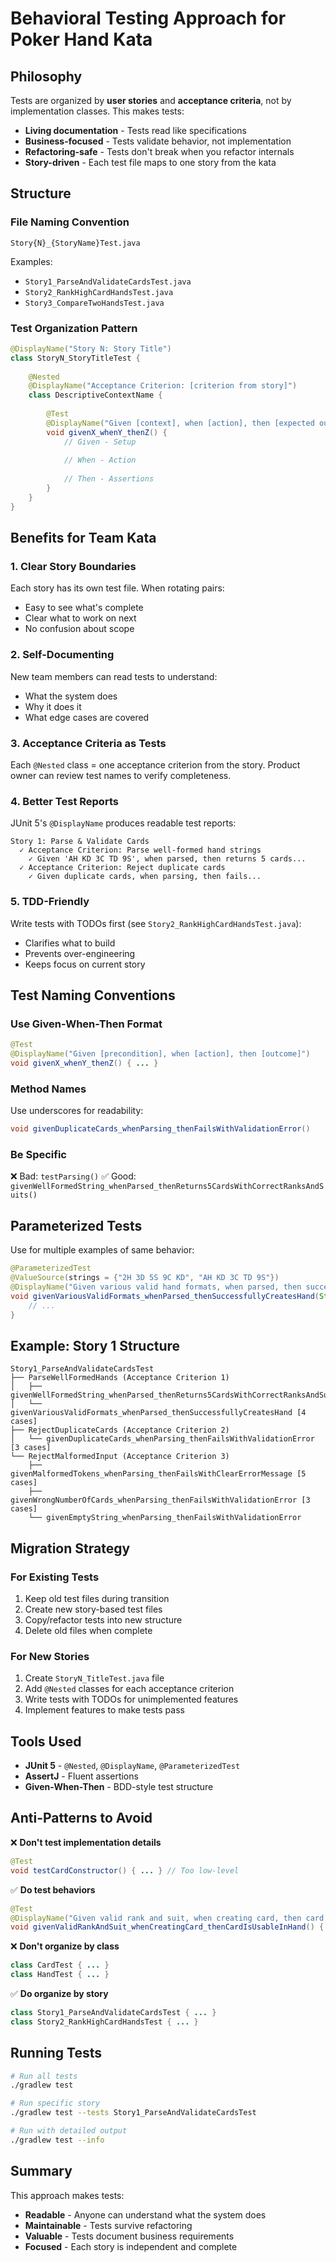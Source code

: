 # Behavioral Testing Approach for Poker Hand Kata

## Philosophy
Tests are organized by **user stories** and **acceptance criteria**, not by implementation classes. This makes tests:
- **Living documentation** - Tests read like specifications
- **Business-focused** - Tests validate behavior, not implementation
- **Refactoring-safe** - Tests don't break when you refactor internals
- **Story-driven** - Each test file maps to one story from the kata

## Structure

### File Naming Convention
```
Story{N}_{StoryName}Test.java
```
Examples:
- `Story1_ParseAndValidateCardsTest.java`
- `Story2_RankHighCardHandsTest.java`
- `Story3_CompareTwoHandsTest.java`

### Test Organization Pattern

```java
@DisplayName("Story N: Story Title")
class StoryN_StoryTitleTest {
    
    @Nested
    @DisplayName("Acceptance Criterion: [criterion from story]")
    class DescriptiveContextName {
        
        @Test
        @DisplayName("Given [context], when [action], then [expected outcome]")
        void givenX_whenY_thenZ() {
            // Given - Setup
            
            // When - Action
            
            // Then - Assertions
        }
    }
}
```

## Benefits for Team Kata

### 1. **Clear Story Boundaries**
Each story has its own test file. When rotating pairs:
- Easy to see what's complete
- Clear what to work on next
- No confusion about scope

### 2. **Self-Documenting**
New team members can read tests to understand:
- What the system does
- Why it does it
- What edge cases are covered

### 3. **Acceptance Criteria as Tests**
Each `@Nested` class = one acceptance criterion from the story.
Product owner can review test names to verify completeness.

### 4. **Better Test Reports**
JUnit 5's `@DisplayName` produces readable test reports:
```
Story 1: Parse & Validate Cards
  ✓ Acceptance Criterion: Parse well-formed hand strings
    ✓ Given 'AH KD 3C TD 9S', when parsed, then returns 5 cards...
  ✓ Acceptance Criterion: Reject duplicate cards
    ✓ Given duplicate cards, when parsing, then fails...
```

### 5. **TDD-Friendly**
Write tests with TODOs first (see `Story2_RankHighCardHandsTest.java`):
- Clarifies what to build
- Prevents over-engineering
- Keeps focus on current story

## Test Naming Conventions

### Use Given-When-Then Format
```java
@Test
@DisplayName("Given [precondition], when [action], then [outcome]")
void givenX_whenY_thenZ() { ... }
```

### Method Names
Use underscores for readability:
```java
void givenDuplicateCards_whenParsing_thenFailsWithValidationError()
```

### Be Specific
❌ Bad: `testParsing()`
✅ Good: `givenWellFormedString_whenParsed_thenReturns5CardsWithCorrectRanksAndSuits()`

## Parameterized Tests
Use for multiple examples of same behavior:
```java
@ParameterizedTest
@ValueSource(strings = {"2H 3D 5S 9C KD", "AH KD 3C TD 9S"})
@DisplayName("Given various valid hand formats, when parsed, then successfully creates hand")
void givenVariousValidFormats_whenParsed_thenSuccessfullyCreatesHand(String handString) {
    // ...
}
```

## Example: Story 1 Structure

```
Story1_ParseAndValidateCardsTest
├── ParseWellFormedHands (Acceptance Criterion 1)
│   ├── givenWellFormedString_whenParsed_thenReturns5CardsWithCorrectRanksAndSuits
│   └── givenVariousValidFormats_whenParsed_thenSuccessfullyCreatesHand [4 cases]
├── RejectDuplicateCards (Acceptance Criterion 2)
│   └── givenDuplicateCards_whenParsing_thenFailsWithValidationError [3 cases]
└── RejectMalformedInput (Acceptance Criterion 3)
    ├── givenMalformedTokens_whenParsing_thenFailsWithClearErrorMessage [5 cases]
    ├── givenWrongNumberOfCards_whenParsing_thenFailsWithValidationError [3 cases]
    └── givenEmptyString_whenParsing_thenFailsWithValidationError
```

## Migration Strategy

### For Existing Tests
1. Keep old test files during transition
2. Create new story-based test files
3. Copy/refactor tests into new structure
4. Delete old files when complete

### For New Stories
1. Create `StoryN_TitleTest.java` file
2. Add `@Nested` classes for each acceptance criterion
3. Write tests with TODOs for unimplemented features
4. Implement features to make tests pass

## Tools Used
- **JUnit 5** - `@Nested`, `@DisplayName`, `@ParameterizedTest`
- **AssertJ** - Fluent assertions
- **Given-When-Then** - BDD-style test structure

## Anti-Patterns to Avoid

❌ **Don't test implementation details**
```java
@Test
void testCardConstructor() { ... } // Too low-level
```

✅ **Do test behaviors**
```java
@Test
@DisplayName("Given valid rank and suit, when creating card, then card is usable in hand")
void givenValidRankAndSuit_whenCreatingCard_thenCardIsUsableInHand() { ... }
```

❌ **Don't organize by class**
```java
class CardTest { ... }
class HandTest { ... }
```

✅ **Do organize by story**
```java
class Story1_ParseAndValidateCardsTest { ... }
class Story2_RankHighCardHandsTest { ... }
```

## Running Tests

```bash
# Run all tests
./gradlew test

# Run specific story
./gradlew test --tests Story1_ParseAndValidateCardsTest

# Run with detailed output
./gradlew test --info
```

## Summary

This approach makes tests:
- **Readable** - Anyone can understand what the system does
- **Maintainable** - Tests survive refactoring
- **Valuable** - Tests document business requirements
- **Focused** - Each story is independent and complete
